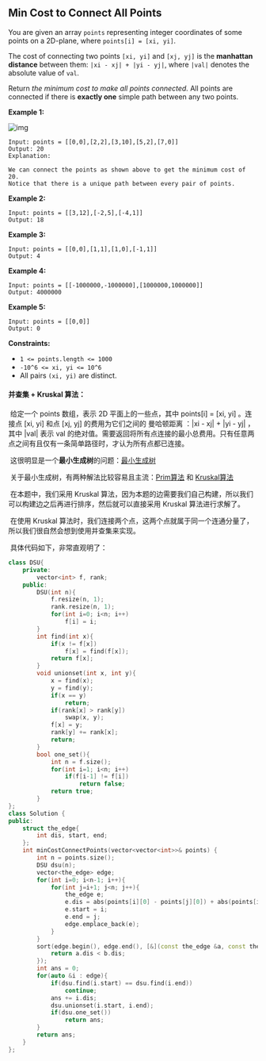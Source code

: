 ## Min Cost to Connect All Points

You are given an array `points` representing integer coordinates of some points on a 2D-plane, where `points[i] = [xi, yi]`.

The cost of connecting two points `[xi, yi]` and `[xj, yj]` is the **manhattan distance** between them: `|xi - xj| + |yi - yj|`, where `|val|` denotes the absolute value of `val`.

Return *the minimum cost to make all points connected.* All points are connected if there is **exactly one** simple path between any two points.

**Example 1:**

![img](https://assets.leetcode.com/uploads/2020/08/26/d.png)

```
Input: points = [[0,0],[2,2],[3,10],[5,2],[7,0]]
Output: 20
Explanation:

We can connect the points as shown above to get the minimum cost of 20.
Notice that there is a unique path between every pair of points.
```

**Example 2:**

```
Input: points = [[3,12],[-2,5],[-4,1]]
Output: 18
```

**Example 3:**

```
Input: points = [[0,0],[1,1],[1,0],[-1,1]]
Output: 4
```

**Example 4:**

```
Input: points = [[-1000000,-1000000],[1000000,1000000]]
Output: 4000000
```

**Example 5:**

```
Input: points = [[0,0]]
Output: 0
```

**Constraints:**

- `1 <= points.length <= 1000`
- `-10^6 <= xi, yi <= 10^6`
- All pairs `(xi, yi)` are distinct.

#### 并查集 + Kruskal 算法：

​		给定一个 points 数组，表示 2D 平面上的一些点，其中 points[i] = [xi, yi] 。连接点 [xi, yi] 和点 [xj, yj] 的费用为它们之间的 曼哈顿距离 ：|xi - xj| + |yi - yj| ，其中 |val| 表示 val 的绝对值。需要返回将所有点连接的最小总费用。只有任意两点之间有且仅有一条简单路径时，才认为所有点都已连接。

​		这很明显是一个**最小生成树**的问题：[最小生成树](https://zh.wikipedia.org/wiki/%E6%9C%80%E5%B0%8F%E7%94%9F%E6%88%90%E6%A0%91)

​		关于最小生成树，有两种解法比较容易且主流：[Prim算法](https://zh.wikipedia.org/wiki/%E6%99%AE%E6%9E%97%E5%A7%86%E7%AE%97%E6%B3%95) 和 [Kruskal算法](https://zh.wikipedia.org/wiki/%E5%85%8B%E9%B2%81%E6%96%AF%E5%85%8B%E5%B0%94%E6%BC%94%E7%AE%97%E6%B3%95)

​		在本题中，我们采用 Kruskal 算法，因为本题的边需要我们自己构建，所以我们可以构建边之后再进行排序，然后就可以直接采用 Kruskal 算法进行求解了。

​		在使用 Kruskal 算法时，我们连接两个点，这两个点就属于同一个连通分量了，所以我们很自然会想到使用并查集来实现。

​		具体代码如下，非常直观明了：

```c++
class DSU{
    private:
        vector<int> f, rank;
    public:
        DSU(int n){
            f.resize(n, 1);
            rank.resize(n, 1);
            for(int i=0; i<n; i++)
                f[i] = i;
        }
        int find(int x){
            if(x != f[x])
                f[x] = find(f[x]);
            return f[x];
        }
        void unionset(int x, int y){
            x = find(x);
            y = find(y);
            if(x == y)
                return;
            if(rank[x] > rank[y])
                swap(x, y);
            f[x] = y;
            rank[y] += rank[x];
            return;
        }
        bool one_set(){
            int n = f.size();
            for(int i=1; i<n; i++)
                if(f[i-1] != f[i])
                    return false;
            return true;
        }
};
class Solution {
public:
    struct the_edge{
        int dis, start, end;
    };
    int minCostConnectPoints(vector<vector<int>>& points) {
        int n = points.size();
        DSU dsu(n);
        vector<the_edge> edge;
        for(int i=0; i<n-1; i++){
            for(int j=i+1; j<n; j++){
                the_edge e;
                e.dis = abs(points[i][0] - points[j][0]) + abs(points[i][1] - points[j][1]);
                e.start = i;
                e.end = j;
                edge.emplace_back(e);
            }
        }
        sort(edge.begin(), edge.end(), [&](const the_edge &a, const the_edge &b){
            return a.dis < b.dis;
        });
        int ans = 0;
        for(auto &i : edge){
            if(dsu.find(i.start) == dsu.find(i.end))
                continue;
            ans += i.dis;
            dsu.unionset(i.start, i.end);
            if(dsu.one_set())
                return ans;
        }
        return ans;
    }
};
```

